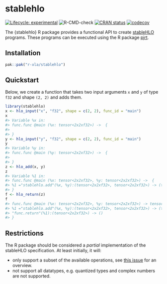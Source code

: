 
<!-- README.md is generated from README.Rmd. Please edit that file -->

# stablehlo

<!-- badges: start -->

[![Lifecycle:
experimental](https://img.shields.io/badge/lifecycle-experimental-orange.svg)](https://lifecycle.r-lib.org/articles/stages.html#experimental)
![R-CMD-check](https://github.com/r-xla/stablehlo/actions/workflows/R-CMD-check.yaml/badge.svg)
[![CRAN
status](https://www.r-pkg.org/badges/version/stablehlo)](https://CRAN.R-project.org/package=stablehlo)
[![codecov](https://codecov.io/gh/r-xla/stablehlo/branch/main/graph/badge.svg)](https://codecov.io/gh/r-xla/stablehlo)
<!-- badges: end -->

The {stablehlo} R package provides a functional API to create
[stableHLO](https://openxla.org/stablehlo) programs. These programs can
be executed using the R package [pjrt](https://github.com/r-xla/pjrt).

## Installation

``` r
pak::pak("r-xla/stablehlo")
```

## Quickstart

Below, we create a function that takes two input arguments `x` and `y`
of type `f32` and shape `(2, 2)` and adds them.

``` r
library(stablehlo)
x <- hlo_input("x", "f32", shape = c(2, 2), func_id = "main")
x
#> Variable %x in:
#> func.func @main (%x: tensor<2x2xf32>) ->  {
#> 
#> }
y <- hlo_input("y", "f32", shape = c(2, 2), func_id = "main")
y
#> Variable %y in:
#> func.func @main (%y: tensor<2x2xf32>) ->  {
#> 
#> }
z <- hlo_add(x, y)
z
#> Variable %1 in:
#> func.func @main (%x: tensor<2x2xf32>, %y: tensor<2x2xf32>) ->  {
#> %1 ="stablehlo.add"(%x, %y):(tensor<2x2xf32>, tensor<2x2xf32>) -> (tensor<2x2xf32>)
#> }
f <- hlo_return(z)
f
#> func.func @main (%x: tensor<2x2xf32>, %y: tensor<2x2xf32>) -> tensor<2x2xf32> {
#> %1 ="stablehlo.add"(%x, %y):(tensor<2x2xf32>, tensor<2x2xf32>) -> (tensor<2x2xf32>)
#> "func.return"(%1):(tensor<2x2xf32>) -> ()
#> }
```

## Restrictions

The R package should be considered a *partial* implementation of the
stableHLO specification. At least initially, it will:

- only support a subset of the available operations, see [this
  issue](https://github.com/r-xla/stablehlo/issues/6) for an overview.
- not support all datatypes, e.g. quantized types and complex numbers
  are not supported.
